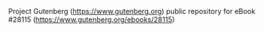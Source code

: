 Project Gutenberg (https://www.gutenberg.org) public repository for eBook #28115 (https://www.gutenberg.org/ebooks/28115)
